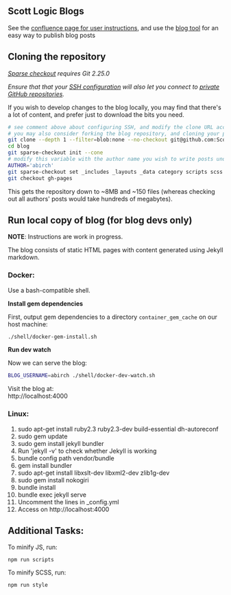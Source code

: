## Scott Logic Blogs

See the [confluence page for user instructions][confluence-getting-started], and use the [blog tool][blog-tool-endpoint] for an easy way to publish blog posts 

## Cloning the repository

_[Sparse checkout][sparse-checkout-guide] requires Git 2.25.0_

_Ensure that that your [SSH configuration][github-ssh] will also let you connect to [private GitHub repositories][github-ssh-multiple-accounts]._

If you wish to develop changes to the blog locally, you may find that there's a lot of content, and prefer just to download the bits you need.

```bash
# see comment above about configuring SSH, and modify the clone URL accordingly to use the correct SSH identity
# you may also consider forking the blog repository, and cloning your personal fork instead
git clone --depth 1 --filter=blob:none --no-checkout git@github.com:ScottLogic/blog.git
cd blog
git sparse-checkout init --cone
# modify this variable with the author name you wish to write posts under (typically derived from your SL email address)
AUTHOR='abirch'
git sparse-checkout set _includes _layouts _data category scripts scss assets "$AUTHOR"
git checkout gh-pages
```

This gets the repository down to ~8MB and ~150 files (whereas checking out all authors' posts would take hundreds of megabytes).

## Run local copy of blog (for blog devs only)

__NOTE__: Instructions are work in progress.

The blog consists of static HTML pages with content generated using Jekyll markdown.

### Docker:

Use a bash-compatible shell.

**Install gem dependencies**

First, output gem dependencies to a directory `container_gem_cache` on our host machine:

```bash
./shell/docker-gem-install.sh
```

**Run dev watch**

Now we can serve the blog:

```bash
BLOG_USERNAME=abirch ./shell/docker-dev-watch.sh
```

Visit the blog at:  
http://localhost:4000

### Linux:

1. sudo apt-get install ruby2.3 ruby2.3-dev build-essential dh-autoreconf
2. sudo gem update
3. sudo gem install jekyll bundler
4. Run 'jekyll -v' to check whether Jekyll is working
5. bundle config path vendor/bundle
6. gem install bundler
7. sudo apt-get install libxslt-dev libxml2-dev zlib1g-dev
8. sudo gem install nokogiri
9. bundle install
10. bundle exec jekyll serve
11. Uncomment the lines in \_config.yml
12. Access on http://localhost:4000

## Additional Tasks:

To minify JS, run:
```
npm run scripts
```

To minify SCSS, run:
```
npm run style
```

[confluence-getting-started]: https://scottlogic.atlassian.net/wiki/spaces/INT/pages/3577479175/Getting+started+with+the+Scott+Logic+blog
[blog-tool-endpoint]: https://cz90l8ad7e.execute-api.eu-west-2.amazonaws.com/production/
[sparse-checkout-guide]: https://github.blog/2020-01-17-bring-your-monorepo-down-to-size-with-sparse-checkout/#sparse-checkout-and-partial-clones
[github-ssh]: https://docs.github.com/en/authentication/connecting-to-github-with-ssh
[github-ssh-multiple-accounts]: https://gist.github.com/oanhnn/80a89405ab9023894df7
